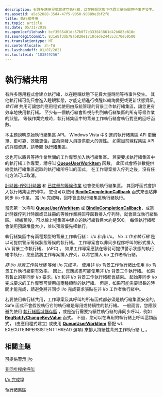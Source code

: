 ```yaml
---
description: 有許多應用程式會建立執行緒，以在睡眠狀態下花費大量時間等待事件發生。
ms.assetid: a5e52080-35d4-47f5-9050-90889e3bf2f8
title: 執行緒共用
ms.topic: article
ms.date: 05/31/2018
ms.openlocfilehash: bcf3565401dc57b077e333043861d42b683e810c
ms.sourcegitcommit: 831e8f3db78ab820e1710cede244553c70e50500
ms.translationtype: MT
ms.contentlocale: zh-TW
ms.lasthandoff: 01/07/2021
ms.locfileid: "103849256"
---
```

# <a name="thread-pooling"></a>執行緒共用

有許多應用程式會建立執行緒，以在睡眠狀態下花費大量時間等待事件發生。 其他執行緒可能只會進入睡眠狀態，才能定期進行喚醒以輪詢變更或更新狀態資訊。 *執行緒* 共用可讓您的應用程式使用由系統管理的背景工作執行緒集區，讓您更有效率地使用執行緒。 至少有一個執行緒會監視佇列到執行緒集區的所有等候作業的狀態。 等候作業完成時，執行緒集區中的背景工作執行緒會執行對應的回呼函數。

本主題說明原始執行緒集區 API。 Windows Vista 中引進的執行緒集區 API 更簡單、更可靠、效能更佳，並為開發人員提供更大的彈性。 如需目前線程集區 API 的詳細資訊，請參閱 [執行緒](thread-pools.md)集區。

您也可以將與等待作業無關的工作專案加入執行緒集區。 若要要求執行緒集區中的執行緒工作專案，請呼叫 [**QueueUserWorkItem**](/windows/win32/api/threadpoollegacyapiset/nf-threadpoollegacyapiset-queueuserworkitem) 函數。 此函式會將參數提供給從執行緒集區選取的執行緒所呼叫的函式。 在工作專案排入佇列之後，沒有任何方法可以取消。

[計時器-佇列計時器](../sync/timer-queues.md) 和 [已註冊的等候作業](../sync/wait-functions.md) 也會使用執行緒集區。 其回呼函式會排入執行緒集區佇列中。 您也可以使用 [**BindIoCompletionCallback**](/windows/desktop/api/WinBase/nf-winbase-bindiocompletioncallback) 函式來張貼非同步 i/o 作業。 當 i/o 完成時，回呼會由執行緒集區執行緒執行。

當您第一次呼叫 [**QueueUserWorkItem**](/windows/win32/api/threadpoollegacyapiset/nf-threadpoollegacyapiset-queueuserworkitem) 或 [**BindIoCompletionCallback**](/windows/desktop/api/WinBase/nf-winbase-bindiocompletioncallback)，或當計時器佇列計時器或已註冊的等候作業將回呼函數排入佇列時，就會建立執行緒集區。 根據預設，可以線上程集區中建立的執行緒數目大約是500。 每個執行緒都會使用預設堆疊大小，並以預設優先權執行。

執行緒集區中有兩種類型的背景工作執行緒： i/o 和非 i/o。 *I/o 工作者執行緒* 是以可提供警示等候狀態等候的執行緒。 工作專案會以非同步程序呼叫的形式排入 i/o 背景工作執行緒， (APC) 。 如果工作專案應該在等待可提供警示狀態的執行緒中執行，您應該將工作專案排入佇列，以將它排入 i/o 工作者執行緒。

*非 i/o 背景工作執行緒* 等候 i/o 完成埠。 使用非 i/o 背景工作執行緒比使用 i/o 背景工作執行緒更有效率。 因此，您應該盡可能使用非 i/o 背景工作執行緒。 如果有暫止的非同步 i/o 要求，i/o 和非 i/o 背景工作執行緒都會結束。 起始非同步 i/o 完成要求的工作專案可使用這兩種類型的執行緒。 但是，如果可能需要很長的時間才能完成，請避免將非同步 i/o 完成要求張貼在非 i/o 工作者執行緒中。

若要使用執行緒共用，工作專案及其呼叫的所有函式都必須是執行緒集區安全的。 Safe 函式不會假設執行它的執行緒是專用或持續性的執行緒。 一般而言，您應該避免使用 [執行緒區域儲存區](thread-local-storage.md) ，或是進行需要持續性執行緒的非同步呼叫，例如 [**RegNotifyChangeKeyValue**](/windows/win32/api/winreg/nf-winreg-regnotifychangekeyvalue) 函式。 不過，您可以在專用的執行緒上呼叫這類函式， (由應用程式建立) 或使用 [**QueueUserWorkItem**](/windows/win32/api/threadpoollegacyapiset/nf-threadpoollegacyapiset-queueuserworkitem) 搭配 wt. EXECUTEINPERSISTENTTHREAD 選項) 來排入持續性背景工作執行緒 (\_ 。

## <a name="related-topics"></a>相關主題

<dl> <dt>

[可提供警示 i/o](../fileio/alertable-i-o.md)
</dt> <dt>

[非同步程序呼叫](../sync/asynchronous-procedure-calls.md)
</dt> <dt>

[I/o 完成埠](../fileio/i-o-completion-ports.md)
</dt> <dt>

[執行緒集區](thread-pools.md)
</dt> </dl>

 

 
